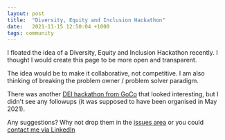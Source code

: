 ```yaml
---
layout: post
title:  "Diversity, Equity and Inclusion Hackathon"
date:   2021-11-15 12:50:04 +1000
tags: community
---
```


I floated the idea of a Diversity, Equity and Inclusion Hackathon recently. I thought I would create this page to be more open and transparent.

The idea would be to make it collaborative, not competitive. I am also thinking of breaking the problem owner / problem solver paradigm.

There was another [DEI hackathon from GoCo](https://www.goco.io/blog/diversity-equity-inclusion-hackathon/) that looked interesting, but I didn't see any followups (it was supposed to have been organised in May 2021).

Any suggestions? Why not drop them in the [issues area](https://github.com/Practical-DEI/collaborate/issues) or you could [contact me via LinkedIn](https://au.linkedin.com/in/rowlandm-gaicd) 
